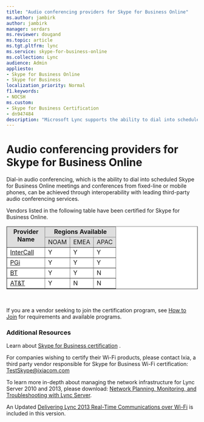 ```yaml
---
title: "Audio conferencing providers for Skype for Business Online"
ms.author: jambirk
author: jambirk
manager: serdars
ms.reviewer: dougand
ms.topic: article
ms.tgt.pltfrm: lync
ms.service: skype-for-business-online
ms.collection: Lync
audience: Admin
appliesto:
- Skype for Business Online
- Skype for Business 
localization_priority: Normal
f1.keywords:
- NOCSH
ms.custom:
- Skype for Business Certification
- dn947484
description: "Microsoft Lync supports the ability to dial into scheduled Skype for Business Online meetings and conferences from fixed-line or mobile phones."
---
```


# Audio conferencing providers for Skype for Business Online
Dial-in audio conferencing, which is the ability to dial into scheduled Skype for Business Online meetings and conferences from fixed-line or mobile phones, can be achieved through interoperability with leading third-party audio conferencing services.



Vendors listed in the following table have been certified for Skype for Business Online.

<table border="1" cellpadding="5" cellspacing="" class="grid" style="border-collapse:collapse;background-color:white;" xmlns="http://www.w3.org/1999/xhtml">
	<colgroup>
		<col width="100" />
		<col />
		<col />
		<col />
	</colgroup>
	<thead>
		<tr bgcolor="#DEDEDE">
			<td align="center" rowspan="2" valign="top"><strong>Provider Name</strong></td>
			<td align="center" colspan="3" valign="top"><strong>Regions Available</strong></td>
		</tr>
		<tr bgcolor="#DEDEDE">
			<td>NOAM</td>
			<td>EMEA</td>
			<td>APAC</td>
		</tr>
	</thead>
	<tbody>
		<tr>
			<td><a href="http://www.intercall.com/services/unified-communication/office365-lyncOnline.php">InterCall</a></td>
			<td>Y</td>
			<td>Y</td>
			<td>Y</td>
		</tr>
		<tr>
			<td><a href="http://www.pgi.com/products/microsoft-lync-online/">PGi</a></td>
			<td>Y</td>
			<td>Y</td>
			<td>Y</td>
		</tr>
		<tr>
			<td><a href="http://www.btconferencing.com/products-and-services/bt-meetme-audio-conferencing/bt-conference-connect/">BT</a></td>
			<td>Y</td>
			<td>Y</td>
			<td>N</td>
		</tr>
		<tr>
			<td><a href="https://www.business.att.com/enterprise/Family/unified-communications/conferencing-servcies/">AT&amp;T</a></td>
			<td>Y</td>
			<td>N</td>
			<td>N</td>
		</tr>
	</tbody>
</table>


<br/>

If you are a vendor seeking to join the certification program, see [How to Join](how-to-join.md) for requirements and available programs.

### Additional Resources
Learn about [Skype for Business certification](../certification/overview.md) .

For companies wishing to certify their Wi-Fi products, please contact Ixia, a third party vendor responsible for Skype for Business Wi-Fi certification: TestSkype@ixiacom.com

To learn more in-depth about managing the network infrastructure for Lync Server 2010 and 2013, please download: [Network Planning, Monitoring, and Troubleshooting with Lync Server](https://www.microsoft.com/en-us/download/details.aspx?id=39084).

An Updated [Delivering Lync 2013 Real-Time Communications over Wi-Fi](https://www.microsoft.com/en-us/download/details.aspx?id=36494) is included in this version.

